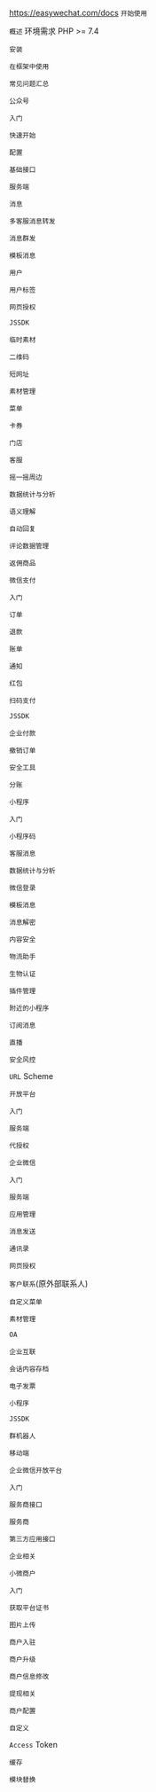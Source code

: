 https://easywechat.com/docs
`开始使用`

`概述`
环境需求
PHP >= 7.4

`安装`

`在框架中使用`

`常见问题汇总`

`公众号`

`入门`

`快速开始`

`配置`

`基础接口`

`服务端`

`消息`

`多客服消息转发`

`消息群发`

`模板消息`

`用户`

`用户标签`

`网页授权`

`JSSDK`

`临时素材`

`二维码`

`短网址`

`素材管理`

`菜单`

`卡券`

`门店`

`客服`

`摇一摇周边`

`数据统计与分析`

`语义理解`

`自动回复`

`评论数据管理`

`返佣商品`

`微信支付`

`入门`

`订单`

`退款`

`账单`

`通知`

`红包`

`扫码支付`

`JSSDK`

`企业付款`

`撤销订单`

`安全工具`

`分账`

`小程序`

`入门`

`小程序码`

`客服消息`

`数据统计与分析`

`微信登录`

`模板消息`

`消息解密`

`内容安全`

`物流助手`

`生物认证`

`插件管理`

`附近的小程序`

`订阅消息`

`直播`

`安全风控`

`URL` Scheme

`开放平台`

`入门`

`服务端`

`代授权`

`企业微信`

`入门`

`服务端`

`应用管理`

`消息发送`

`通讯录`

`网页授权`

`客户联系`(原外部联系人)

`自定义菜单`

`素材管理`

`OA`

`企业互联`

`会话内容存档`

`电子发票`

`小程序`

`JSSDK`

`群机器人`

`移动端`

`企业微信开放平台`

`入门`

`服务商接口`

`服务商`

`第三方应用接口`

`企业相关`

`小微商户`

`入门`

`获取平台证书`

`图片上传`

`商户入驻`

`商户升级`

`商户信息修改`

`提现相关`

`商户配置`

`自定义`

`Access` Token

`缓存`

`模块替换`